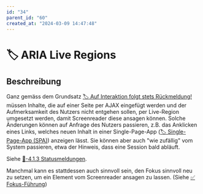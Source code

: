 ```yaml
---
id: "34"
parent_id: "60"
created_at: "2024-03-09 14:47:48"
---
```


# 🏷️ ARIA Live Regions

## Beschreibung

Ganz gemäss dem Grundsatz [🏷️ Auf Interaktion folgt stets Rückmeldung!](/de/tags/auf-interaktion-folgt-stets-rueckmeldung) müssen Inhalte, die auf einer Seite per AJAX eingefügt werden und der Aufmerksamkeit des Nutzers nicht entgehen sollen, per Live-Region umgesetzt werden, damit Screenreader diese ansagen können. Solche Änderungen können auf Anfrage des Nutzers passieren, z.B. das Anklicken eines Links, welches neuen Inhalt in einer Single-Page-App ([🏷️ Single-Page-App (SPA)](/de/tags/single-page-app-spa)) anzeigen lässt. Sie können aber auch "wie zufällig" vom System passieren, etwa der Hinweis, dass eine Session bald abläuft.

Siehe [📜-4.1.3 Statusmeldungen](/de/wcag/4.1.3-statusmeldungen).

Manchmal kann es stattdessen auch sinnvoll sein, den Fokus sinnvoll neu zu setzen, um ein Element vom Screenreader ansagen zu lassen. (Siehe [✅ Fokus-Führung](/de/wcag/2.4.3-fokus-reihenfolge/fokus-fuehrung))
